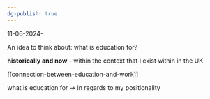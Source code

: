 ```yaml
---
dg-publish: true
---
```

11-06-2024-

An idea to think about: what is education for?

**historically and now** - within the context that I exist within in the UK

[[connection-between-education-and-work]]

what is education for -> in regards to my positionality